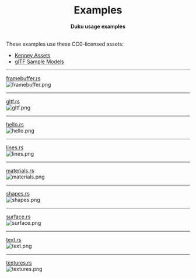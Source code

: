 <h1 align="center">Examples</h1>

<div align="center">
  <strong>Duku usage examples</strong>
</div>

<br />

These examples use these CC0-licensed assets:

- [Kenney Assets]
- [glTF Sample Models]

---

[framebuffer.rs](https://github.com/oberzs/duku/tree/release/examples/framebuffer.rs)
<br>
![framebuffer.png](screenshots/framebuffer.png)

---

[gltf.rs](https://github.com/oberzs/duku/tree/release/examples/gltf.rs)
<br>
![gltf.png](screenshots/gltf.png)

---

[hello.rs](https://github.com/oberzs/duku/tree/release/examples/hello.rs)
<br>
![hello.png](screenshots/hello.png)

---

[lines.rs](https://github.com/oberzs/duku/tree/release/examples/lines.rs)
<br>
![lines.png](screenshots/lines.png)

---

[materials.rs](https://github.com/oberzs/duku/tree/release/examples/materials.rs)
<br>
![materials.png](screenshots/materials.png)

---

[shapes.rs](https://github.com/oberzs/duku/tree/release/examples/shapes.rs)
<br>
![shapes.png](screenshots/shapes.png)

---

[surface.rs](https://github.com/oberzs/duku/tree/release/examples/surface.rs)
<br>
![surface.png](screenshots/surface.png)

---

[text.rs](https://github.com/oberzs/duku/tree/release/examples/text.rs)
<br>
![text.png](screenshots/text.png)

---

[textures.rs](https://github.com/oberzs/duku/tree/release/examples/textures.rs)
<br>
![textures.png](screenshots/textures.png)

[kenney assets]: https://www.kenney.nl/assets
[gltf sample models]: https://github.com/KhronosGroup/glTF-Sample-Models
